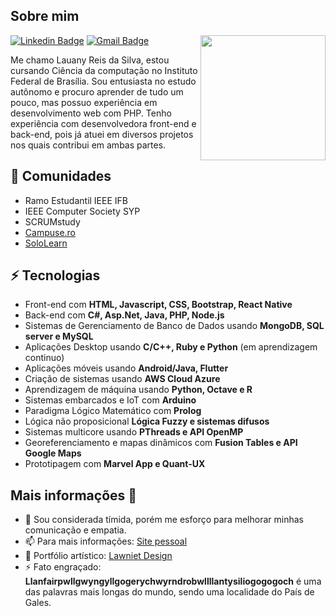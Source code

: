 <h2>Sobre mim</h2>

<img align='right' src='https://user-images.githubusercontent.com/5713670/87202985-820dcb80-c2b6-11ea-9f56-7ec461c497c3.gif' width='200"'>

[![Linkedin Badge](https://img.shields.io/badge/-lauanyreisdasilva-blue?style=flat-square&logo=Linkedin&logoColor=white&link=https://www.linkedin.com/in/lauany-reis-da-silva-569870119/)](https://www.linkedin.com/in/lauany-reis-da-silva-569870119/) 
[![Gmail Badge](https://img.shields.io/badge/lauanyrs1997@gmail.com-c14438?style=flat-square&logo=Gmail&logoColor=white&link=mailto:lauanyrs1997@gmail.com)](mailto:LauanyRS1997@gmail.com)

Me chamo Lauany Reis da Silva, estou cursando Ciência da computação no Instituto Federal de Brasília. Sou entusiasta no estudo autônomo e procuro aprender de tudo um pouco, mas possuo experiência em desenvolvimento web com PHP. Tenho experiência com desenvolvedora front-end e back-end, pois já atuei em diversos projetos nos quais contribui em ambas partes.

## 👯 Comunidades
* Ramo Estudantil IEEE IFB 
* IEEE Computer Society SYP
* SCRUMstudy
* [Campuse.ro](https://campuse.ro/Lauany/bios?view=public)
* [SoloLearn](https://www.sololearn.com/Profile/3740046)

## ⚡ Tecnologias
- Front-end com **HTML, Javascript, CSS, Bootstrap, React Native**
- Back-end com **C#, Asp.Net, Java, PHP, Node.js**
- Sistemas de Gerenciamento de Banco de Dados usando **MongoDB, SQL server e MySQL**
- Aplicações Desktop usando **C/C++, Ruby e Python** (em aprendizagem continuo)
- Aplicações móveis usando **Android/Java, Flutter**
- Criação de sistemas usando **AWS Cloud Azure**
- Aprendizagem de máquina usando **Python, Octave e R**
- Sistemas embarcados e IoT com **Arduino**
- Paradigma Lógico Matemático com **Prolog**
- Lógica não proposicional **Lógica Fuzzy e sistemas difusos**
- Sistemas multicore usando **PThreads e API OpenMP**
- Georeferenciamento e mapas dinâmicos com **Fusion Tables e API Google Maps**
- Prototipagem com **Marvel App e Quant-UX**

## Mais informações 🤔
- 💬 Sou considerada tímida, porém me esforço para melhorar minhas comunicação e empatia.
- 📫 Para mais informações: [Site pessoal](https://lawniet.github.io/)
- 🎯 Portfólio artístico: [Lawniet Design](https://portifolio-oline.webnode.com/)
- ⚡ Fato engraçado: **Llanfairpwllgwyngyllgogerychwyrndrobwllllantysiliogogogoch** é uma das palavras mais longas do mundo, sendo uma localidade do País de Gales.
